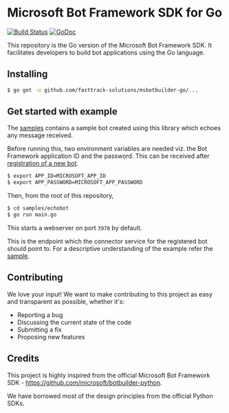 # Microsoft Bot Framework SDK for Go

[![Build Status](https://travis-ci.org/infracloudio/msbotbuilder-go.svg?branch=develop)](https://travis-ci.org/infracloudio/msbotbuilder-go) [![GoDoc](https://godoc.org/github.com/fasttrack-solutions/msbotbuilder-go?status.svg)](https://godoc.org/github.com/fasttrack-solutions/msbotbuilder-go)

This repository is the Go version of the Microsoft Bot Framework SDK. It facilitates developers to build bot applications using the Go language.

## Installing

```sh
$ go get -u github.com/fasttrack-solutions/msbotbuilder-go/...
```

## Get started with example

The [samples](samples/echobot) contains a sample bot created using this library which echoes any message received.

Before running this, two environment variables are needed viz. the Bot Framework application ID and the password. This can be received after [registration of a new bot](https://docs.microsoft.com/en-us/microsoftteams/platform/bots/how-to/create-a-bot-for-teams#register-your-web-service-with-the-bot-framework).

```sh
$ export APP_ID=MICROSOFT_APP_ID
$ export APP_PASSWORD=MICROSOFT_APP_PASSWORD
```

Then, from the root of this repository,

```sh
$ cd samples/echobot
$ go run main.go
```

This starts a webserver on port `3978` by default.

This is the endpoint which the connector service for the registered bot should point to. For a descriptive understanding of the example refer the [sample](samples/).

## Contributing

We love your input! We want to make contributing to this project as easy and transparent as possible, whether it's:
- Reporting a bug
- Discussing the current state of the code
- Submitting a fix
- Proposing new features

## Credits

This project is highly inspired from the official Microsoft Bot Framework SDK - https://github.com/microsoft/botbuilder-python.

We have borrowed most of the design principles from the official Python SDKs.
